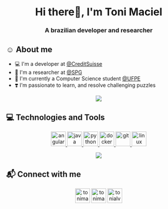 <h1 align="center">Hi there👋, I'm Toni Maciel</h1>
<h3 align="center">A brazilian developer and researcher</h3>

## ☺️ About me

- 💻 I'm a developer at [@CreditSuisse](https://www.cshg.com.br/)
- 🔭 I'm a researcher at [@SPG](http://www.cin.ufpe.br/spg)
- 🌱 I'm currently a Computer Science student [@UFPE](https://www3.cin.ufpe.br/en/)
- ❣️ I'm passionate to learn, and resolve challenging puzzles

<p align=center> <a href="#"><img src="https://github-readme-stats.vercel.app/api?username=tonimaciel&show_icons=true&theme=dracula" /></a> </p>

## 💻 Technologies and Tools
<p align="center"> 
    <a href="https://angular.io/" target="_blank" rel="noreferrer"> <img src="https://www.vectorlogo.zone/logos/angular/angular-icon.svg" alt="angular" width="40" height="40"/> </a>
  <a href="https://www.java.com/" target="_blank" rel="noreferrer"> <img src="https://www.vectorlogo.zone/logos/java/java-icon.svg" alt="java" width="40" height="40"/> </a>
  <a href="https://www.python.org" target="_blank" rel="noreferrer"> <img src="https://www.vectorlogo.zone/logos/python/python-icon.svg" alt="python" width="40" height="40"/> </a> 
  <a href="https://www.docker.com/" target="_blank" rel="noreferrer"> <img src="https://www.vectorlogo.zone/logos/docker/docker-official.svg" alt="docker" width="40" height="40"/> </a> 
  <a href="https://git-scm.com/" target="_blank" rel="noreferrer"> <img src="https://www.vectorlogo.zone/logos/git-scm/git-scm-icon.svg" alt="git" width="40" height="40"/> </a> 
  <img src="https://www.vectorlogo.zone/logos/linux/linux-icon.svg" alt="linux" width="40" height="40"/></p>

<p align=center> <img src="https://github-readme-stats.vercel.app/api/top-langs/?username=tonimaciel&layout=compact&theme=dracula&langs_count=5" /> </p>

## 📬 Connect with me
<p align="center">
  <a href="https://twitter.com/ToniMaciel_" target="blank"><img align="center" src="https://www.vectorlogo.zone/logos/twitter/twitter-icon.svg" alt="tonimaciel_" height="40" width="40" /></a>
  <a href="https://www.linkedin.com/in/toni-maciel-844153108/" target="blank"><img align="center" src="https://www.vectorlogo.zone/logos/linkedin/linkedin-icon.svg" alt="tonimaciel_" height="40" width="40" /></a>
  <a href="mailto:tonialvesmaciel@gmail.com" target="blank"><img align="center" src="https://www.vectorlogo.zone/logos/gmail/gmail-icon.svg" alt="tonialvesmaciel@gmail.com" height="40" width="40" /></a>
</p>
